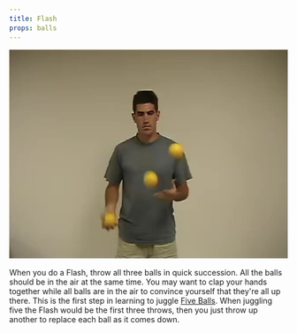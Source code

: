 ```yaml
---
title: Flash
props: balls
---
```


![Flash](/site/videos/poster/flash.jpg)

When you do a Flash, throw all three balls in quick succession. All the balls should be in the air at the same time. You may want to clap your hands together while all balls are in the air to convince yourself that they're all up there. This is the first step in learning to juggle [Five Balls](/site/en/fiveballcascade/README.md). When juggling five the Flash would be the first three throws, then you just throw up another to replace each ball as it comes down.

